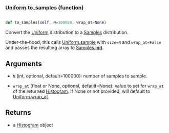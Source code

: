 ### [Uniform](Uniform.md).to_samples (function)


```py

def to_samples(self, N=100000, wrap_at=None)

```



Convert the [Uniform](Uniform.md) distribution to a [Samples](Samples.md) distribution.

Under-the-hood, this calls [Uniform.sample](Uniform.sample.md) with `size=N` and `wrap_at=False`
and passes the resulting array to [Samples.__init__](Samples.__init__.md).

Arguments
-----------
* `N` (int, optional, default=100000): number of samples to sample.

* `wrap_at` (float or None, optional, default=None): value to set for
    `wrap_at` of the returned [Histogram](Histogram.md).  If None or not provided,
    will default to [Uniform.wrap_at](Uniform.wrap_at.md).

Returns
--------
* a [Histogram](Histogram.md) object

